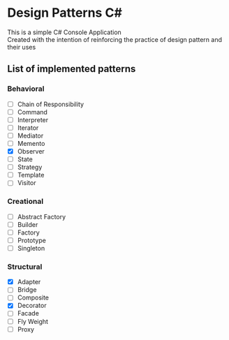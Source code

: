 # Design Patterns C#

This is a simple C# Console Application  
Created with the intention of reinforcing the practice of design pattern and their uses

## List of implemented patterns

### Behavioral

- [ ] Chain of Responsibility  
- [ ] Command  
- [ ] Interpreter  
- [ ] Iterator  
- [ ] Mediator  
- [ ] Memento  
- [x] Observer  
- [ ] State  
- [ ] Strategy  
- [ ] Template  
- [ ] Visitor  

### Creational

- [ ] Abstract Factory  
- [ ] Builder  
- [ ] Factory  
- [ ] Prototype  
- [ ] Singleton  

### Structural

- [x] Adapter  
- [ ] Bridge  
- [ ] Composite  
- [x] Decorator  
- [ ] Facade  
- [ ] Fly Weight  
- [ ] Proxy  
